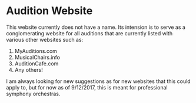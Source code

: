 # Audition Website
This website currently does not have a name.  Its intension is to serve as a conglomerating website for all auditions that are currently listed with various other websites such as:
1.  MyAuditions.com
2.  MusicalChairs.info
3.  AuditionCafe.com
4.  Any others!

I am always looking for new suggestions as for new websites that this could apply to, but for now as of 9/12/2017, this is meant for professional symphony orchestras.
